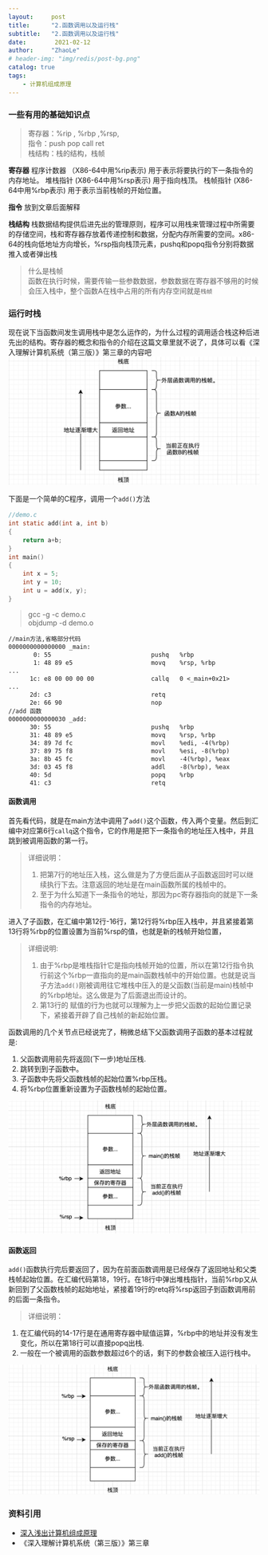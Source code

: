 ```yaml
---
layout:     post
title:      "2.函数调用以及运行栈"
subtitle:   "2.函数调用以及运行栈"
date:        2021-02-12
author:     "ZhaoLe"
# header-img: "img/redis/post-bg.png"
catalog: true
tags:
    - 计算机组成原理
---
```


### 一些有用的基础知识点

> 寄存器：%rip , %rbp ,%rsp,  
> 指令：push  pop  call  ret  
> 栈结构：栈的结构，栈帧  

**寄存器**
程序计数器  （X86-64中用%rip表示) 用于表示将要执行的下一条指令的内存地址。
堆栈指针         (X86-64中用%rsp表示) 用于指向栈顶。
栈帧指针 	 (X86-64中用%rbp表示) 用于表示当前栈帧的开始位置。

**指令**
放到文章后面解释

**栈结构**
栈数据结构提供后进先出的管理原则，程序可以用栈来管理过程中所需要的存储空间，栈和寄存器存放着传递控制和数据，分配内存所需要的空间。x86-64的栈向低地址方向增长，%rsp指向栈顶元素，pushq和popq指令分别将数据推入或者弹出栈

> 什么是栈帧  
> 函数在执行时候，需要传输一些参数数据，参数数据在寄存器不够用的时候会压入栈中，整个函数A在栈中占用的所有内存空间就是`栈帧`  


### 运行时栈
现在说下当函数间发生调用栈中是怎么运作的，为什么过程的调用适合栈这种后进先出的结构。寄存器的概念和指令的介绍在这篇文章里就不说了，具体可以看《深入理解计算机系统（第三版）》第三章的内容吧 
![1](/img/csapp/stack/1.png)


下面是一个简单的C程序，调用一个`add()`方法
```c
//demo.c
int static add(int a, int b)
{
    return a+b;
}
int main()
{
    int x = 5;
    int y = 10;
    int u = add(x, y);
}
```


> gcc -g -c demo.c  
> objdump  -d demo.o  

```shell
//main方法,省略部分代码
0000000000000000 _main:
       0: 55                           	pushq	%rbp
       1: 48 89 e5                     	movq	%rsp, %rbp
...
      1c: e8 00 00 00 00               	callq	0 <_main+0x21>
...
      2d: c3                           	retq
      2e: 66 90                        	nop
//add 函数
0000000000000030 _add:
      30: 55                           	pushq	%rbp
      31: 48 89 e5                     	movq	%rsp, %rbp
      34: 89 7d fc                     	movl	%edi, -4(%rbp)
      37: 89 75 f8                     	movl	%esi, -8(%rbp)
      3a: 8b 45 fc                     	movl	-4(%rbp), %eax
      3d: 03 45 f8                     	addl	-8(%rbp), %eax
      40: 5d                           	popq	%rbp
      41: c3                           	retq
```
#### 函数调用
首先看代码，就是在main方法中调用了`add()`这个函数，传入两个变量。然后到汇编中对应第6行`callq`这个指令，它的作用是把下一条指令的地址压入栈中，并且跳到被调用函数的第一行。
> 详细说明：
> 1. 把第7行的地址压入栈，这么做是为了方便后面从子函数返回时可以继续执行下去。注意返回的地址是在main函数所属的栈帧中的。
> 2. 至于为什么知道下一条指令的地址，那因为pc寄存器指向的就是下一条指令的内存地址。

进入了子函数，在汇编中第12行-16行，第12行将%rbp压入栈中，并且紧接着第13行将%rbp的位置设置为当前%rsp的值，也就是新的栈帧开始位置，
> 详细说明:
> 1. 由于%rbp是堆栈指针它是指向栈帧开始的位置，所以在第12行指令执行前这个%rbp一直指向的是main函数栈帧中的开始位置。也就是说当子方法`add()`刚被调用往它堆栈中压入的是父函数(当前是main)栈帧中的%rbp地址。这么做是为了后面退出而设计的。
> 2. 第13行的 赋值的行为也就可以理解为上一步把父函数的起始位置记录下，紧接着开辟了自己栈帧的新起始位置。

函数调用的几个关节点已经说完了，稍微总结下父函数调用子函数的基本过程就是:
1. 父函数调用前先将返回(下一步)地址压栈.
2. 跳转到到子函数中。
3. 子函数中先将父函数栈帧的起始位置%rbp压栈。
4. 将%rbp位置重新设置为子函数栈帧的起始位置。

![2](/img/csapp/stack/2.png)

#### 函数返回
`add()`函数执行完后要返回了，因为在前面函数调用是已经保存了返回地址和父类栈帧起始位置。在汇编代码第18，19行。在18行中弹出堆栈指针，当前%rbp又从新回到了父函数栈帧的起始地址，紧接着19行的retq将%rsp返回子到函数调用前的后面一条指令。

> 详细说明：
 1. 在汇编代码的14-17行是在通用寄存器中赋值运算，%rbp中的地址并没有发生变化，所以在第18行可以直接popq出栈.
 2. 一般在一个被调用的函数参数超过6个的话，剩下的参数会被压入运行栈中。

![3](/img/csapp/stack/3.png)


### 资料引用

* [深入浅出计算机组成原理](https://time.geekbang.org/column/article/93246~)
* 《深入理解计算机系统（第三版）》第三章
